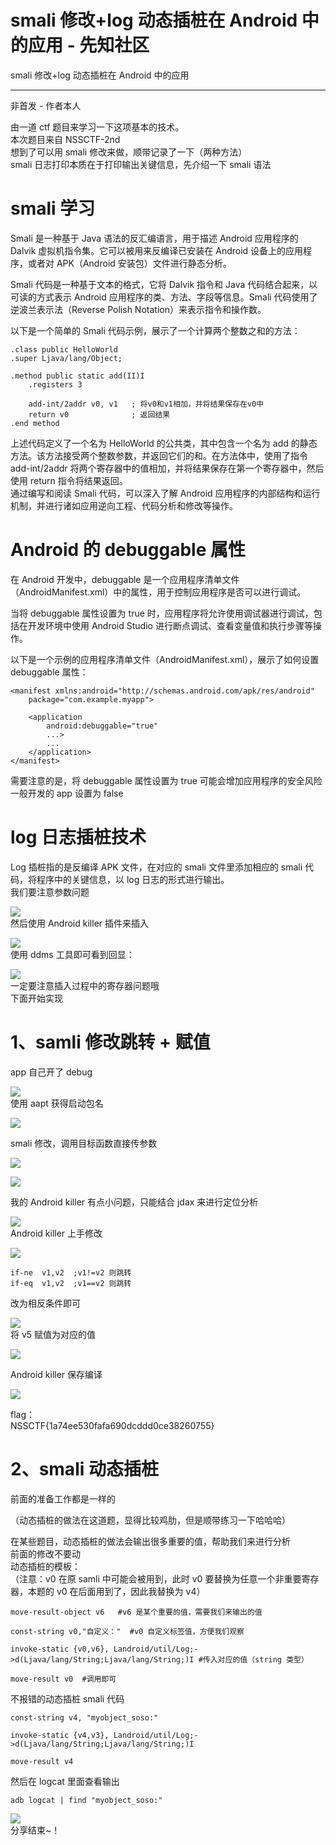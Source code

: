 

# smali 修改+log 动态插桩在 Android 中的应用 - 先知社区

smali 修改+log 动态插桩在 Android 中的应用

- - -

非首发 - 作者本人

由一道 ctf 题目来学习一下这项基本的技术。  
本次题目来自 NSSCTF-2nd  
想到了可以用 smali 修改来做，顺带记录了一下（两种方法）  
smali 日志打印本质在于打印输出关键信息，先介绍一下 smali 语法

# smali 学习

Smali 是一种基于 Java 语法的反汇编语言，用于描述 Android 应用程序的 Dalvik 虚拟机指令集。它可以被用来反编译已安装在 Android 设备上的应用程序，或者对 APK（Android 安装包）文件进行静态分析。

Smali 代码是一种基于文本的格式，它将 Dalvik 指令和 Java 代码结合起来，以可读的方式表示 Android 应用程序的类、方法、字段等信息。Smali 代码使用了逆波兰表示法（Reverse Polish Notation）来表示指令和操作数。

以下是一个简单的 Smali 代码示例，展示了一个计算两个整数之和的方法：

```plain
.class public HelloWorld
.super Ljava/lang/Object;

.method public static add(II)I
    .registers 3

    add-int/2addr v0, v1   ; 将v0和v1相加，并将结果保存在v0中
    return v0              ; 返回结果
.end method
```

上述代码定义了一个名为 HelloWorld 的公共类，其中包含一个名为 add 的静态方法。该方法接受两个整数参数，并返回它们的和。在方法体中，使用了指令 add-int/2addr 将两个寄存器中的值相加，并将结果保存在第一个寄存器中，然后使用 return 指令将结果返回。  
通过编写和阅读 Smali 代码，可以深入了解 Android 应用程序的内部结构和运行机制，并进行诸如应用逆向工程、代码分析和修改等操作。

# Android 的 debuggable 属性

在 Android 开发中，debuggable 是一个应用程序清单文件（AndroidManifest.xml）中的属性，用于控制应用程序是否可以进行调试。

当将 debuggable 属性设置为 true 时，应用程序将允许使用调试器进行调试，包括在开发环境中使用 Android Studio 进行断点调试、查看变量值和执行步骤等操作。

以下是一个示例的应用程序清单文件（AndroidManifest.xml），展示了如何设置 debuggable 属性：

```plain
<manifest xmlns:android="http://schemas.android.com/apk/res/android"
    package="com.example.myapp">

    <application
        android:debuggable="true"
        ...>
        ...
    </application>
</manifest>
```

需要注意的是，将 debuggable 属性设置为 true 可能会增加应用程序的安全风险  
一般开发的 app 设置为 false

# log 日志插桩技术

Log 插桩指的是反编译 APK 文件，在对应的 smali 文件里添加相应的 smali 代码，将程序中的关键信息，以 log 日志的形式进行输出。  
我们要注意参数问题

[![](assets/1706958487-84cdbac215da56086d9bde8dd6efacf9.png)](https://xzfile.aliyuncs.com/media/upload/picture/20240130150956-92cb2b1a-bf3e-1.png)  
然后使用 Android killer 插件来插入

[![](assets/1706958487-fb5f5cbfca2cba437c691c72d16dbcda.png)](https://xzfile.aliyuncs.com/media/upload/picture/20240130151023-a288e1a0-bf3e-1.png)  
使用 ddms 工具即可看到回显：

[![](assets/1706958487-92296c4959d06b0615f396244dc2a915.png)](https://xzfile.aliyuncs.com/media/upload/picture/20240130151058-b77945aa-bf3e-1.png)  
一定要注意插入过程中的寄存器问题哦  
下面开始实现

# 1、samli 修改跳转 + 赋值

app 自己开了 debug

[![](assets/1706958487-7e3dc0aca6e3c52fd613b90252588384.png)](https://xzfile.aliyuncs.com/media/upload/picture/20240129142435-126ffa60-be6f-1.png)  
使用 aapt 获得启动包名

[![](assets/1706958487-56e70cb1a4622b8e9b3a6a90d8ce5dfb.png)](https://xzfile.aliyuncs.com/media/upload/picture/20240129142534-35a15358-be6f-1.png)

smali 修改，调用目标函数直接传参数

[![](assets/1706958487-b3f460c6ea9ccda1d1960348de8c8940.png)](https://xzfile.aliyuncs.com/media/upload/picture/20240129142641-5d56112c-be6f-1.png)

[![](assets/1706958487-1b556a51915732e665734639ce4da587.png)](https://xzfile.aliyuncs.com/media/upload/picture/20240129142702-69e6d520-be6f-1.png)

我的 Android killer 有点小问题，只能结合 jdax 来进行定位分析

[![](assets/1706958487-5aa36ae7dd5eb06d15dac3beeed541f3.png)](https://xzfile.aliyuncs.com/media/upload/picture/20240129142736-7e1ff210-be6f-1.png)  
Android killer 上手修改

[![](assets/1706958487-ad71ea820aa7665fe5a7e1a9195b615e.png)](https://xzfile.aliyuncs.com/media/upload/picture/20240129142752-87d5025a-be6f-1.png)

```plain
if-ne  v1,v2  ;v1!=v2 则跳转
if-eq  v1,v2  ;v1==v2 则跳转
```

改为相反条件即可

[![](assets/1706958487-4f6ac03632c899621aab426bf7c45690.png)](https://xzfile.aliyuncs.com/media/upload/picture/20240129142829-9e27f350-be6f-1.png)  
将 v5 赋值为对应的值

[![](assets/1706958487-95475520fc54f3ead76c4550cfe9dc33.png)](https://xzfile.aliyuncs.com/media/upload/picture/20240129142842-a5b7dffe-be6f-1.png)

Android killer 保存编译

[![](assets/1706958487-fd7f68d62a0397be86c28aa12a737a53.png)](https://xzfile.aliyuncs.com/media/upload/picture/20240129142905-b33a0a3a-be6f-1.png)

flag：  
NSSCTF{1a74ee530fafa690dcddd0ce38260755}

# 2、smali 动态插桩

前面的准备工作都是一样的

（动态插桩的做法在这道题，显得比较鸡肋，但是顺带练习一下哈哈哈）

在某些题目，动态插桩的做法会输出很多重要的值，帮助我们来进行分析  
前面的修改不要动  
动态插桩的模板：  
（注意：v0 在原 samli 中可能会被用到，此时 v0 要替换为任意一个非重要寄存器，本题的 v0 在后面用到了，因此我替换为 v4）

```plain
move-result-object v6   #v6 是某个重要的值，需要我们来输出的值

const-string v0,"自定义："  #v0 自定义标签值，方便我们观察

invoke-static {v0,v6}, Landroid/util/Log;->d(Ljava/lang/String;Ljava/lang/String;)I #传入对应的值（string 类型）

move-result v0  #调用即可
```

不报错的动态插桩 smali 代码

```plain
const-string v4, "myobject_soso:" 

invoke-static {v4,v3}, Landroid/util/Log;->d(Ljava/lang/String;Ljava/lang/String;)I

move-result v4
```

然后在 logcat 里面查看输出

```plain
adb logcat | find "myobject_soso:"
```

[![](assets/1706958487-0d645b0d7625cf349d0fb045dbc39abd.png)](https://xzfile.aliyuncs.com/media/upload/picture/20240129143101-f89101d8-be6f-1.png)  
分享结束~！
